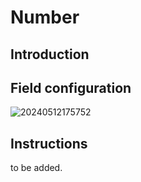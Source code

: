 # Number

## Introduction

## Field configuration

![20240512175752](https://static-docs.nocobase.com/20240512175752.png)

## Instructions

to be added.
